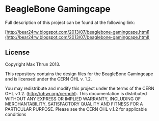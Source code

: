 BeagleBone Gamingcape
=

Full description of this project can be found at the following link:

[http://bear24rw.blogspot.com/2013/07/beaglebone-gamingcape.html](http://bear24rw.blogspot.com/2013/07/beaglebone-gamingcape.html)

License
-
Copyright Max Thrun 2013.

This repository contains the design files for the BeagleBone Gamingcape  and is
licensed under the CERN OHL v. 1.2.

You may redistribute and modify this project under the terms of the CERN
OHL v.1.2. (http://ohwr.org/cernohl). This documentation is distributed WITHOUT
ANY EXPRESS OR IMPLIED WARRANTY, INCLUDING OF MERCHANTABILITY, SATISFACTORY
QUALITY AND FITNESS FOR A PARTICULAR PURPOSE. Please see the CERN OHL v.1.2 for
applicable conditions
